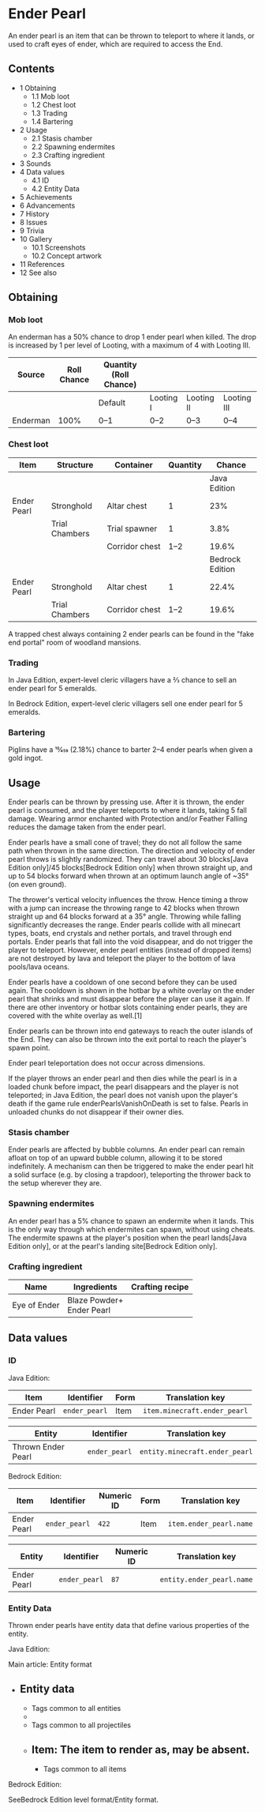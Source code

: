 # Ender Pearl
An ender pearl is an item that can be thrown to teleport to where it lands, or used to craft eyes of ender, which are required to access the End.

## Contents
- 1 Obtaining
	- 1.1 Mob loot
	- 1.2 Chest loot
	- 1.3 Trading
	- 1.4 Bartering
- 2 Usage
	- 2.1 Stasis chamber
	- 2.2 Spawning endermites
	- 2.3 Crafting ingredient
- 3 Sounds
- 4 Data values
	- 4.1 ID
	- 4.2 Entity Data
- 5 Achievements
- 6 Advancements
- 7 History
- 8 Issues
- 9 Trivia
- 10 Gallery
	- 10.1 Screenshots
	- 10.2 Concept artwork
- 11 References
- 12 See also

## Obtaining
### Mob loot
An enderman has a 50% chance to drop 1 ender pearl when killed. The drop is increased by 1 per level of Looting, with a maximum of 4 with Looting III.

| Source   | Roll Chance | Quantity (Roll Chance) |           |            |             |
|----------|-------------|------------------------|-----------|------------|-------------|
|          |             | Default                | Looting I | Looting II | Looting III |
| Enderman | 100%        | 0–1                    | 0–2       | 0–3        | 0–4         |

### Chest loot
| Item        | Structure      | Container      | Quantity | Chance          |
|-------------|----------------|----------------|----------|-----------------|
|             |                |                |          | Java Edition    |
| Ender Pearl | Stronghold     | Altar chest    | 1        | 23%             |
|             | Trial Chambers | Trial spawner  | 1        | 3.8%            |
|             |                | Corridor chest | 1–2      | 19.6%           |
|             |                |                |          | Bedrock Edition |
| Ender Pearl | Stronghold     | Altar chest    | 1        | 22.4%           |
|             | Trial Chambers | Corridor chest | 1–2      | 19.6%           |

A trapped chest always containing 2 ender pearls can be found in the "fake end portal" room of woodland mansions.

### Trading
In Java Edition, expert-level cleric villagers have a 2⁄3 chance to sell an ender pearl for 5 emeralds.

In Bedrock Edition, expert-level cleric villagers sell one ender pearl for 5 emeralds.

### Bartering
Piglins have a 10⁄459 (2.18%) chance to barter 2–4 ender pearls when given a gold ingot.

## Usage
Ender pearls can be thrown by pressing use. After it is thrown, the ender pearl is consumed, and the player teleports to where it lands, taking 5 fall damage. Wearing armor enchanted with Protection and/or Feather Falling reduces the damage taken from the ender pearl. 

Ender pearls have a small cone of travel; they do not all follow the same path when thrown in the same direction. The direction and velocity of ender pearl throws is slightly randomized. They can travel about 30 blocks‌[Java Edition  only]/45 blocks‌[Bedrock Edition  only] when thrown straight up, and up to 54 blocks forward when thrown at an optimum launch angle of ~35° (on even ground).

The thrower's vertical velocity influences the throw. Hence timing a throw with a jump can increase the throwing range to 42 blocks when thrown straight up and 64 blocks forward at a 35° angle. Throwing while falling significantly decreases the range. Ender pearls collide with all minecart types, boats, end crystals and nether portals, and travel through end portals. Ender pearls that fall into the void disappear, and do not trigger the player to teleport. However, ender pearl entities (instead of dropped items) are not destroyed by lava and teleport the player to the bottom of lava pools/lava oceans.

Ender pearls have a cooldown of one second before they can be used again. The cooldown is shown in the hotbar by a white overlay on the ender pearl that shrinks and must disappear before the player can use it again. If there are other inventory or hotbar slots containing ender pearls, they are covered with the white overlay as well.[1]

Ender pearls can be thrown into end gateways to reach the outer islands of the End. They can also be thrown into the exit portal to reach the player's spawn point.

Ender pearl teleportation does not occur across dimensions.

If the player throws an ender pearl and then dies while the pearl is in a loaded chunk before impact, the pearl disappears and the player is not teleported; in Java Edition, the pearl does not vanish upon the player's death if the game rule enderPearlsVanishOnDeath is set to false. Pearls in unloaded chunks do not disappear if their owner dies.

### Stasis chamber
Ender pearls are affected by bubble columns. An ender pearl can remain afloat on top of an upward bubble column, allowing it to be stored indefinitely. A mechanism can then be triggered to make the ender pearl hit a solid surface (e.g. by closing a trapdoor), teleporting the thrower back to the setup wherever they are.

### Spawning endermites
An ender pearl has a 5% chance to spawn an endermite when it lands. This is the only way through which endermites can spawn, without using cheats. The endermite spawns at the player's position when the pearl lands‌[Java Edition  only], or at the pearl's landing site‌[Bedrock Edition  only].

### Crafting ingredient
| Name         | Ingredients                   | Crafting recipe |
|--------------|-------------------------------|-----------------|
| Eye of Ender | Blaze Powder+<br/>Ender Pearl |                 |

## Data values
### ID
Java Edition:

| Item        | Identifier    | Form | Translation key              |
|-------------|---------------|------|------------------------------|
| Ender Pearl | `ender_pearl` | Item | `item.minecraft.ender_pearl` |

| Entity             | Identifier    | Translation key                |
|--------------------|---------------|--------------------------------|
| Thrown Ender Pearl | `ender_pearl` | `entity.minecraft.ender_pearl` |

Bedrock Edition:

| Item        | Identifier    | Numeric ID | Form | Translation key         |
|-------------|---------------|------------|------|-------------------------|
| Ender Pearl | `ender_pearl` | `422`      | Item | `item.ender_pearl.name` |

| Entity      | Identifier    | Numeric ID | Translation key           |
|-------------|---------------|------------|---------------------------|
| Ender Pearl | `ender_pearl` | `87`       | `entity.ender_pearl.name` |

### Entity Data
Thrown ender pearls have entity data that define various properties of the entity.

Java Edition:

Main article: Entity format
- Entity data
	- 
	- Tags common to all entities
	- 
	- Tags common to all projectiles
	- Item: The item to render as, may be absent.
		- 
		- Tags common to all items

Bedrock Edition:

SeeBedrock Edition level format/Entity format.
